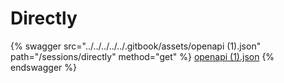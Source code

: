 # Directly

{% swagger src="../../../../../.gitbook/assets/openapi (1).json" path="/sessions/directly" method="get" %}
[openapi (1).json](<../../../../../.gitbook/assets/openapi (1).json>)
{% endswagger %}
